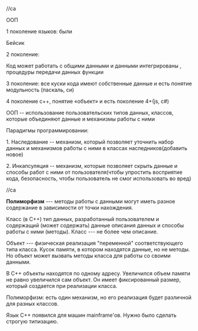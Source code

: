 //ca

ООП

1 поколение языков: были

Бейсик

2 поколение:

Код может работать с общими данными и данными интегрированы , процедуры
передачи данных функции

3 поколение: все куски кода имеют собственные данные и есть понятие
модульность (паскаль, си)

4 поколение c++, понятие «объект» и есть поколение 4+(js, c\#)

ООП -- использование пользовательских типов данных, классов, которые
объединяют данные и механизмы работы с ними

Парадигмы программировании:

1\. Наследование -- механизм, который позволяет уточнить набор данных и
механизмов работы с ними в классах наследников(добавить новое)

2\. Инкапсуляция -- механизм, которые позволяет скрыть данные и способы
работ с ними от пользователя(чтобы упростить восприятие кода,
безопасность, чтобы пользователь не смог использовать во вред)

//ca

**Полиморфизм** --- методы работы с данными могут иметь разное
содержание в зависимости от точки нахождения.

Класс (в С++) тип данных, разработанный пользователем и содержащий
(может содержать) данные описания данных и способы работы с ними
(методы). Класс --- не более чем описание.

Объект --- физическая реализация "переменной" соответствующего типа
класса. Кусок памяти, в котором находятся данные, но не методы. Но
объект может вызвать методы класса для работы со своими данными.

В С++ объекты находятся по одному адресу. Увеличился объем памяти не
равно увеличился сам объект. Он имеет фиксированный размер, который
создается при реализации класса.

Полиморфизм: есть один механизм, но его реализация будет различной для
разных классов.

Язык С++ появился для машин mainframe'ов. Нужно было сделать строгую
типизацию.
